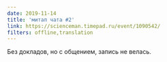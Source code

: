 ```yaml
---
date: 2019-11-14
title: 'митап чата #2'
link: https://scienceman.timepad.ru/event/1090542/
filters: offline,translation
---
```


Без докладов, но с общением, запись не велась.
